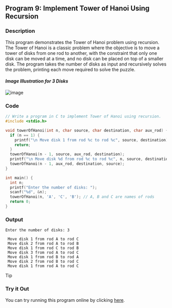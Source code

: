 ## Program 9: Implement Tower of Hanoi Using Recursion

### Description
This program demonstrates the Tower of Hanoi problem using recursion. The Tower of Hanoi is a classic problem where the objective is to move a tower of disks from one rod to another, with the constraint that only one disk can be moved at a time, and no disk can be placed on top of a smaller disk. The program takes the number of disks as input and recursively solves the problem, printing each move required to solve the puzzle.
#### _Image Illustration for 3 Disks_
![image](https://media.geeksforgeeks.org/wp-content/uploads/tower-of-hanoi.png)  

### Code
```c
// Write a program in C to implement Tower of Hanoi using recursion.
#include <stdio.h>

void towerOfHanoi(int n, char source, char destination, char aux_rod) {
  if (n == 1) {
    printf("\n Move disk 1 from rod %c to rod %c", source, destination);
    return;
  }
  towerOfHanoi(n - 1, source, aux_rod, destination);
  printf("\n Move disk %d from rod %c to rod %c", n, source, destination);
  towerOfHanoi(n - 1, aux_rod, destination, source);
}

int main() {
  int n;
  printf("Enter the number of disks: ");
  scanf("%d", &n);
  towerOfHanoi(n, 'A', 'C', 'B'); // A, B and C are names of rods
  return 0;
}
```

### Output
```
Enter the number of disks: 3

 Move disk 1 from rod A to rod C
 Move disk 2 from rod A to rod B
 Move disk 1 from rod C to rod B
 Move disk 3 from rod A to rod C
 Move disk 1 from rod B to rod A
 Move disk 2 from rod B to rod C
 Move disk 1 from rod A to rod C
```

> [!TIP]
> ### Try it Out
> You can try running this program online by clicking [here](https://replit.com/@SabirMallick/towerOfHanoi).
